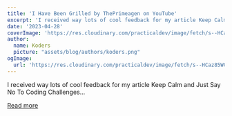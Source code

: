 ```yaml
---
title: 'I Have Been Grilled by ThePrimeagen on YouTube'
excerpt: 'I received way lots of cool feedback for my article Keep Calm and Just Say No To Coding Challenges...'
date: '2023-04-28'
coverImage: 'https://res.cloudinary.com/practicaldev/image/fetch/s--HCaz85WC--/c_imagga_scale,f_auto,fl_progressive,h_420,q_auto,w_1000/https://dev-to-uploads.s3.amazonaws.com/uploads/articles/bi6o1lf9s9n8qqoyf62l.jpeg'
author:
  name: Koders
  picture: "assets/blog/authors/koders.png"
ogImage:
  url: 'https://res.cloudinary.com/practicaldev/image/fetch/s--HCaz85WC--/c_imagga_scale,f_auto,fl_progressive,h_420,q_auto,w_1000/https://dev-to-uploads.s3.amazonaws.com/uploads/articles/bi6o1lf9s9n8qqoyf62l.jpeg'
---
```


I received way lots of cool feedback for my article Keep Calm and Just Say No To Coding Challenges...

[Read more](https://dev.to/jmfayard/i-have-been-grilled-by-theprimeagen-on-youtube-3mki)
